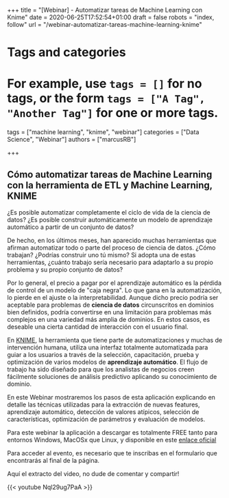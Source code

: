 +++
title = "[Webinar] - Automatizar tareas de Machine Learning con Knime"
date = 2020-06-25T17:52:54+01:00
draft = false
robots = "index, follow"
url = "/webinar-automatizar-tareas-machine-learning-knime"

# Tags and categories
# For example, use `tags = []` for no tags, or the form `tags = ["A Tag", "Another Tag"]` for one or more tags.
tags = ["machine learning", "knime", "webinar"]
categories = ["Data Science", "Webinar"]
authors = ["marcusRB"]

+++

## Cómo automatizar tareas de Machine Learning con la herramienta de ETL y Machine Learning, KNIME

¿Es posible automatizar completamente el ciclo de vida de la ciencia de datos? ¿Es posible construir automáticamente un modelo de aprendizaje automático a partir de un conjunto de datos?

De hecho, en los últimos meses, han aparecido muchas herramientas que afirman automatizar todo o parte del proceso de ciencia de datos. ¿Cómo trabajan? ¿Podrías construir uno tú mismo? Si adopta una de estas herramientas, ¿cuánto trabajo sería necesario para adaptarlo a su propio problema y su propio conjunto de datos?

Por lo general, el precio a pagar por el aprendizaje automático es la pérdida de control de un modelo de "caja negra". Lo que gana en la automatización, lo pierde en el ajuste o la interpretabilidad. Aunque dicho precio podría ser aceptable para problemas de **ciencia de datos** circunscritos en dominios bien definidos, podría convertirse en una limitación para problemas más complejos en una variedad más amplia de dominios. En estos casos, es deseable una cierta cantidad de interacción con el usuario final.

En [KNIME](https://www.knime.com/), la herramienta que tiene parte de automatizaciones y muchas de intervención humana, utiliza una interfaz totalmente automatizada para guiar a los usuarios a través de la selección, capacitación, prueba y optimización de varios modelos de **aprendizaje automático**. El flujo de trabajo ha sido diseñado para que los analistas de negocios creen fácilmente soluciones de análisis predictivo aplicando su conocimiento de dominio.

En este Webinar mostraremos los pasos de esta aplicación explicando en detalle las técnicas utilizadas para la extracción de nuevas features, aprendizaje automático, detección de valores atípicos, selección de características, optimización de parámetros y evaluación de modelos.

Para este webinar la aplicación a descargar es totalmente FREE tanto para entornos Windows, MacOSx que Linux, y disponible en este [enlace oficial](https://www.knime.com/downloads/download-knime)

Para acceder al evento, es necesario que te inscribas en el formulario que encontrarás al final de la página.

Aquí el extracto del video, no dude de comentar y compartir!

{{< youtube Nql29ug7PaA >}}




